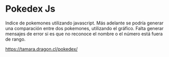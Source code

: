 # Pokedex Js
 Indice de pokemones utilizando javascript.
 Más adelante se podría generar una comparación entre dos pokemones, utilizando el gráfico. 
 Falta generar mensajes de error si es que no reconoce el nombre o el número está fuera de rango. 
 
 https://tamara.dragon.cl/pokedex/
